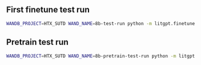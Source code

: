 ## First finetune test run

```bash
WANDB_PROJECT=HTX_SUTD WAND_NAME=8b-test-run python -m litgpt.finetune.full --config config_hub/finetune/llama-3.1-8b/full_htxsutd.yaml
```

## Pretrain test run

```bash
WANDB_PROJECT=HTX_SUTD WAND_NAME=8b-pretrain-test-run python -m litgpt.pretrain --config config_hub/pretrain/htxsutd.yaml --logger_name wandb
```